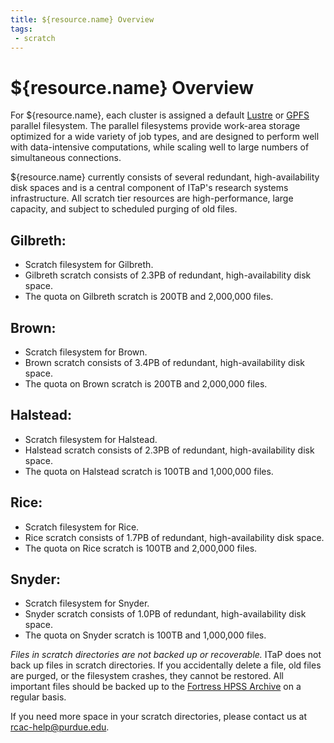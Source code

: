 ```yaml
---
title: ${resource.name} Overview
tags:
 - scratch
---
```

# ${resource.name} Overview

For  ${resource.name}, each cluster is assigned a default <a href="https://en.wikipedia.org/wiki/Lustre_(file_system)">Lustre</a> or <a href="https://en.wikipedia.org/wiki/IBM_General_Parallel_File_System">GPFS</a> parallel filesystem. The parallel filesystems provide work-area storage optimized for a wide variety of job types, and are designed to perform well with data-intensive computations, while scaling well to large numbers of simultaneous connections.

${resource.name} currently consists of several redundant, high-availability disk spaces and is a central component of ITaP's research systems infrastructure.  All scratch tier resources are high-performance, large capacity, and subject to scheduled purging of old files.

## Gilbreth:

* Scratch filesystem for Gilbreth.
* Gilbreth scratch consists of 2.3PB of redundant, high-availability disk space.
* The quota on Gilbreth scratch is 200TB and 2,000,000 files.

## Brown:

* Scratch filesystem for Brown.
* Brown scratch consists of 3.4PB of redundant, high-availability disk space.
* The quota on Brown scratch is 200TB and 2,000,000 files.

## Halstead:

* Scratch filesystem for Halstead.
* Halstead scratch consists of 2.3PB of redundant, high-availability disk space.
* The quota on Halstead scratch is 100TB and 1,000,000 files.

## Rice:

* Scratch filesystem for Rice.
* Rice scratch consists of 1.7PB of redundant, high-availability disk space.
* The quota on Rice scratch is 100TB and 2,000,000 files.

## Snyder:

* Scratch filesystem for Snyder.
* Snyder scratch consists of 1.0PB of redundant, high-availability disk space.
* The quota on Snyder scratch is 100TB and 1,000,000 files.

*Files in scratch directories are not backed up or recoverable.* ITaP does not back up files in scratch directories. If you accidentally delete a file, old files are purged, or the filesystem crashes, they cannot be restored. All important files should be backed up to the [Fortress HPSS Archive](/storage/fortress/) on a regular basis.

If you need more space in your scratch directories, please contact us at <a href="mailto:rcac-help@purdue.edu">rcac-help@purdue.edu</a>.
